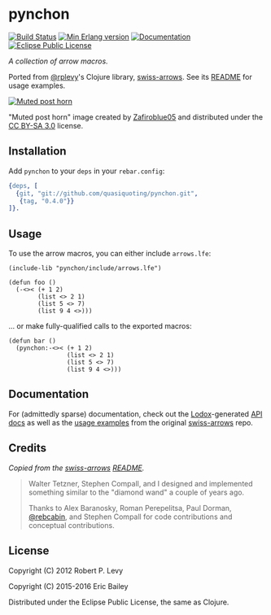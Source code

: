 # pynchon

[![Build Status][Travis badge]][Travis link]
[![Min Erlang version][Erlang badge]][erlang.org]
[![Documentation][Doc badge]][Doc link]
[![Eclipse Public License][EPL badge]](LICENSE)

[Travis badge]: https://travis-ci.org/quasiquoting/pynchon.svg?branch=master
[Travis link]: https://travis-ci.org/quasiquoting/pynchon
[Erlang badge]: https://img.shields.io/badge/erlang-%E2%89%A518.x-red.svg
[erlang.org]: http://www.erlang.org/downloads
[EPL badge]: https://img.shields.io/badge/license-EPL-blue.svg
[Doc badge]: https://img.shields.io/badge/docs-100%25-green.svg
[Doc link]: http://quasiquoting.org/pynchon

*A collection of arrow macros.*

Ported from [@rplevy]'s Clojure library, [swiss-arrows].
See its [README] for usage examples.

[![Muted post horn][MutedPosthorn.png]][MutedPosthorn link]

"Muted post horn" image created by [Zafiroblue05] and
distributed under the [CC BY-SA 3.0] license.

[@rplevy]: https://github.com/rplevy
[swiss-arrows]: https://github.com/rplevy/swiss-arrows
[README]: https://github.com/rplevy/swiss-arrows/blob/master/README.md
[MutedPosthorn.png]: https://upload.wikimedia.org/wikipedia/commons/4/45/MutedPosthorn.png
[MutedPosthorn link]: https://en.wikipedia.org/wiki/Thomas_Pynchon#/media/File:MutedPosthorn.png
[Zafiroblue05]: https://en.wikipedia.org/wiki/User:Zafiroblue05
[CC BY-SA 3.0]: http://creativecommons.org/licenses/by-sa/3.0/

## Installation

Add `pynchon` to your `deps` in your `rebar.config`:

```erlang
{deps, [
  {git, "git://github.com/quasiquoting/pynchon.git",
   {tag, "0.4.0"}}
]}.
```

## Usage

To use the arrow macros, you can either include `arrows.lfe`:

```lfe
(include-lib "pynchon/include/arrows.lfe")

(defun foo ()
  (-<>< (+ 1 2)
        (list <> 2 1)
        (list 5 <> 7)
        (list 9 4 <>)))
```

... or make fully-qualified calls to the exported macros:

```lfe
(defun bar ()
  (pynchon:-<>< (+ 1 2)
                (list <> 2 1)
                (list 5 <> 7)
                (list 9 4 <>)))
```

## Documentation

For (admittedly sparse) documentation, check out the
[Lodox]-generated [API docs][Doc link] as well as the [usage examples][README]
from the original [swiss-arrows] repo.

[Lodox]: https://github.com/lfe-rebar3/lodox

## Credits

*Copied from the [swiss-arrows][] [README].*

> Walter Tetzner, Stephen Compall, and I designed and implemented something
> similar to the "diamond wand" a couple of years ago.
>
> Thanks to Alex Baranosky, Roman Perepelitsa, Paul Dorman, [@rebcabin], and
> Stephen Compall for code contributions and conceptual contributions.

[@rebcabin]: https://github.com/rebcabin

## License

Copyright (C) 2012 Robert P. Levy

Copyright (C) 2015-2016 Eric Bailey

Distributed under the Eclipse Public License, the same as Clojure.
